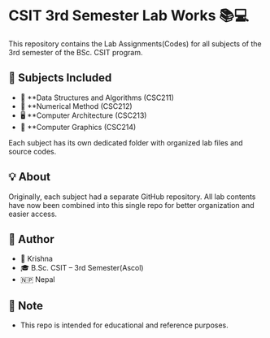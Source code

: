 # CSIT 3rd Semester Lab Works 📚💻
This repository contains the Lab Assignments(Codes) for all subjects of the 3rd semester of the BSc. CSIT program.

## 📁 Subjects Included
- 🧠 **Data Structures and Algorithms (CSC211)
- 🧮 **Numerical Method (CSC212)
- 🖥️ **Computer Architecture (CSC213)
- 🎨 **Computer Graphics (CSC214)

Each subject has its own dedicated folder with organized lab files and source codes.

## 💡 About
Originally, each subject had a separate GitHub repository. All lab contents have now been combined into this single repo for better organization and easier access.

## 🧠 Author
- 👤 Krishna
- 🎓 B.Sc. CSIT – 3rd Semester(Ascol)
- 🇳🇵 Nepal

## 📌 Note
- This repo is intended for educational and reference purposes.
